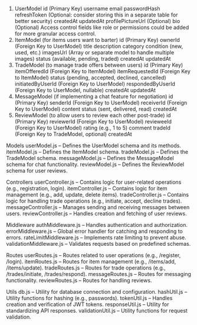 
1. UserModel
    id (Primary Key)
    username
    email
    passwordHash
    refreshToken (Optional: consider storing this in a separate table for better security)
    createdAt
    updatedAt
    profilePictureUrl (Optional)
    bio (Optional)
    Access control fields like role or permissions could be added for more granular access control.
2. ItemModel (for items users want to barter)
    id (Primary Key)
    ownerId (Foreign Key to UserModel)
    title
    description
    category
    condition (new, used, etc.)
    imagesUrl (Array or separate model to handle multiple images)
    status (available, pending, traded)
    createdAt
    updatedAt
3. TradeModel (to manage trade offers between users)
    id (Primary Key)
    itemOfferedId (Foreign Key to ItemModel)
    itemRequestedId (Foreign Key to ItemModel)
    status (pending, accepted, declined, cancelled)
    initiatedByUserId (Foreign Key to UserModel)
    respondedByUserId (Foreign Key to UserModel, nullable)
    createdAt
    updatedAt
4. MessageModel (if implementing a chat feature for negotiation)
    id (Primary Key)
    senderId (Foreign Key to UserModel)
    receiverId (Foreign Key to UserModel)
    content
    status (sent, delivered, read)
    createdAt
5. ReviewModel (to allow users to review each other post-trade)
    id (Primary Key)
    reviewerId (Foreign Key to UserModel)
    revieweeId (Foreign Key to UserModel)
    rating (e.g., 1 to 5)
    comment
    tradeId (Foreign Key to TradeModel, optional)
    createdAt


Models
userModel.js – Defines the UserModel schema and its methods.
itemModel.js – Defines the ItemModel schema.
tradeModel.js – Defines the TradeModel schema.
messageModel.js – Defines the MessageModel schema for chat functionality.
reviewModel.js – Defines the ReviewModel schema for user reviews.

Controllers
userController.js – Contains logic for user-related operations (e.g., registration, login).
itemController.js – Contains logic for item management (e.g., add, update, delete items).
tradeController.js – Contains logic for handling trade operations (e.g., initiate, accept, decline trades).
messageController.js – Manages sending and receiving messages between users.
reviewController.js – Handles creation and fetching of user reviews.

Middleware
authMiddleware.js – Handles authentication and authorization.
errorMiddleware.js – Global error handler for catching and responding to errors.
rateLimitMiddleware.js – Implements rate limiting to prevent abuse.
validationMiddleware.js – Validates requests based on predefined schemas.

Routes
userRoutes.js – Routes related to user operations (e.g., /register, /login).
itemRoutes.js – Routes for item management (e.g., /items/add, /items/update).
tradeRoutes.js – Routes for trade operations (e.g., /trades/initiate, /trades/respond).
messageRoutes.js – Routes for messaging functionality.
reviewRoutes.js – Routes for handling reviews.

Utils
db.js – Utility for database connection and configuration.
hashUtil.js – Utility functions for hashing (e.g., passwords).
tokenUtil.js – Handles creation and verification of JWT tokens.
responseUtil.js – Utility for standardizing API responses.
validationUtil.js – Utility functions for request validation.